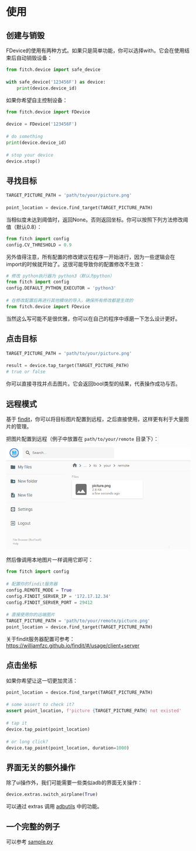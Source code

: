 # 使用

## 创建与销毁

FDevice的使用有两种方式。如果只是简单功能，你可以选择with。它会在使用结束后自动销毁设备：

```python
from fitch.device import safe_device

with safe_device('123456F') as device:
    print(device.device_id)
```

如果你希望自主控制设备：

```python
from fitch.device import FDevice

device = FDevice('123456F')

# do something
print(device.device_id)

# stop your device
device.stop()
```

## 寻找目标

```python
TARGET_PICTURE_PATH = 'path/to/your/picture.png'

point_location = device.find_target(TARGET_PICTURE_PATH)
```

当相似度未达到阈值时，返回None。否则返回坐标。你可以按照下列方法修改阈值（默认0.8）：

```python
from fitch import config
config.CV_THRESHOLD = 0.9
```

另外值得注意，所有配置的修改建议在程序一开始进行，因为一些逻辑会在import的时候就开始了。这很可能导致你的配置修改不生效：

```python
# 修改 python执行器为 python3（默认为python）
from fitch import config
config.DEFAULT_PYTHON_EXECUTOR = 'python3'

# 在修改配置后再进行其他模块的导入，确保所有修改都是生效的
from fitch.device import FDevice
```

当然这么写可能不是很优雅，你可以在自己的程序中琢磨一下怎么设计更好。

## 点击目标

```python
TARGET_PICTURE_PATH = 'path/to/your/picture.png'

result = device.tap_target(TARGET_PICTURE_PATH)
# true or false
```

你可以直接寻找并点击图片。它会返回bool类型的结果，代表操作成功与否。

## 远程模式

基于 [findit](https://github.com/williamfzc/findit)，你可以将目标图片配置到远程，之后直接使用，这样更有利于大量图片的管理。

把图片配置到远程（例子中放置在 `path/to/your/remote` 目录下）：

![](../pics/findit_server_management.png)

然后像调用本地图片一样调用它即可：

```python
from fitch import config

# 配置你的findit服务器
config.REMOTE_MODE = True
config.FINDIT_SERVER_IP = '172.17.12.34'
config.FINDIT_SERVER_PORT = 29412

# 直接使用你的远端图片
TARGET_PICTURE_PATH = 'path/to/your/remote/picture.png'
point_location = device.find_target(TARGET_PICTURE_PATH)
```

关于findit服务器配置可参考：https://williamfzc.github.io/findit/#/usage/client+server

## 点击坐标

如果你希望让这一切更加灵活：

```python
point_location = device.find_target(TARGET_PICTURE_PATH)

# some assert to check it?
assert point_location, f'picture {TARGET_PICTURE_PATH} not existed'

# tap it
device.tap_point(point_location)

# or long click?
device.tap_point(point_location, duration=1000)
```

## 界面无关的额外操作

除了ui操作外，我们可能需要一些类似adb的界面无关操作：

```python
device.extras.switch_airplane(True)
```

可以通过 extras 调用 [adbutils](https://github.com/openatx/adbutils) 中的功能。

## 一个完整的例子

可以参考 [sample.py](https://github.com/williamfzc/fitch/blob/master/sample/sample.py)
